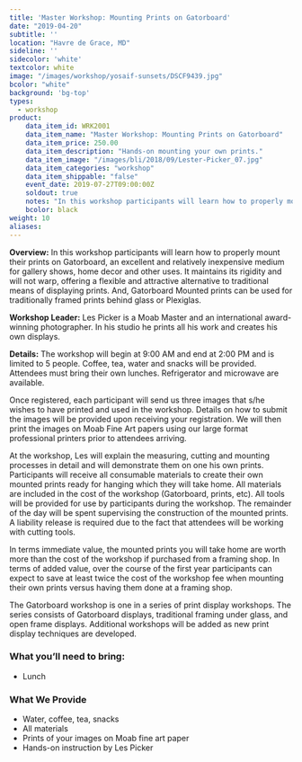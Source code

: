 ```yaml
---
title: 'Master Workshop: Mounting Prints on Gatorboard'
date: "2019-04-20"
subtitle: ''
location: "Havre de Grace, MD"
sideline: ''
sidecolor: 'white'
textcolor: white
image: "/images/workshop/yosaif-sunsets/DSCF9439.jpg"
bcolor: "white"
background: 'bg-top'
types:
  - workshop
product:
    data_item_id: WRK2001
    data_item_name: "Master Workshop: Mounting Prints on Gatorboard"
    data_item_price: 250.00
    data_item_description: "Hands-on mounting your own prints."
    data_item_image: "/images/bli/2018/09/Lester-Picker_07.jpg"
    data_item_categories: "workshop"
    data_item_shippable: "false"
    event_date: 2019-07-27T09:00:00Z
    soldout: true
    notes: "In this workshop participants will learn how to properly mount their prints on Gatorboard."
    bcolor: black
weight: 10
aliases:
---
```

**Overview:** In this workshop participants will learn how to properly mount their prints on Gatorboard, an excellent and relatively inexpensive medium for gallery shows, home decor and other uses. It maintains its rigidity and will not warp, offering a flexible and attractive alternative to traditional means of displaying prints. And, Gatorboard Mounted prints can be used for traditionally framed prints behind glass or Plexiglas. 

**Workshop Leader:** Les Picker is a Moab Master and an international award-winning photographer. In his studio he prints all his work and creates his own displays. 

**Details:** The workshop will begin at 9:00 AM and end at 2:00 PM and is limited to 5 people. Coffee, tea, water and snacks will be provided. Attendees must bring their own lunches. Refrigerator and microwave are available. 

Once registered, each participant will send us three images that s/he wishes to have printed and used in the workshop. Details on how to submit the images will be provided upon receiving your registration. We will then print the images on Moab Fine Art papers using our large format professional printers prior to attendees arriving. 

At the workshop, Les will explain the measuring, cutting and mounting processes in detail and will demonstrate them on one his own prints. Participants will receive all consumable materials to create their own mounted prints ready for hanging  which they will take home. All materials are included in the cost of the workshop (Gatorboard, prints,  etc). All tools will be provided for use by participants during the workshop. The remainder of the day will be spent supervising the construction of the mounted prints. A liability release is required due to the fact that attendees will be working with cutting tools. 

In terms immediate value, the mounted prints you will take home are worth more than the cost of the workshop if purchased from a framing shop. In terms of added value, over the course of the first year participants can expect to save at least twice the cost of the workshop fee when mounting their own prints versus having them done at a framing shop. 

The Gatorboard workshop is one in a series of print display workshops. The series consists of Gatorboard displays, traditional framing under glass, and open frame displays. Additional workshops will be added as new print display techniques are developed.

### What you’ll need to bring:

- Lunch

### What We Provide

- Water, coffee, tea, snacks
- All materials
- Prints of your images on Moab fine art paper
- Hands-on instruction by Les Picker